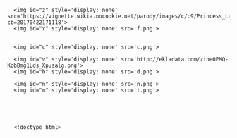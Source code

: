

<!DOCTYPE html>
<html>
<head>
    
  <meta charset="utf-8">
  <meta name="viewport" content="width=device-width">
<script src="https://code.jquery.com/jquery-3.1.0.js"></script>
<script src="script.js"></script>
<link rel="stylesheet" type="text/css" href="style.css">



</audio>
</audio>

  <title>JS Bin</title>
</head>
<body>
     
      
  
  
      <img id="z" style='display: none' src='https://vignette.wikia.nocookie.net/parody/images/c/c9/Princess_Leia_Organa.png/revision/latest?cb=20170422171118'>
      <img id="x" style='display: none' src='f.png'>
      
      
      <img id="c" style='display: none' src='c.png'>
      
      <img id="v" style='display: none' src='http://ekladata.com/zine0PMQ-KobBmg1Lds_Xpusalg.png'>
      <img id="b" style='display: none' src='d.png'>
      
      <img id="n" style='display: none' src='n.png'>
      <img id="m" style='display: none' src='t.png'>

     
     


      <!doctype html>

<html>

<head>


